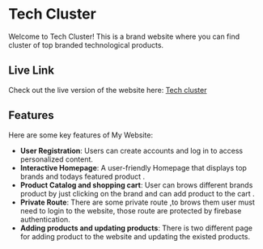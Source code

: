 # Tech Cluster

Welcome to Tech Cluster! This is a brand website where you can find cluster of top branded technological products.

## Live Link

Check out the live version of the website here: [Tech cluster](https://assignment-10-e2f24.web.app)

## Features

Here are some key features of My Website:

- **User Registration**: Users can create accounts and log in to access personalized content.
- **Interactive Homepage**: A user-friendly Homepage that displays top brands and todays featured product .
- **Product Catalog and shopping cart**: User can brows different brands product by just clicking on the brand and can add product to the cart .
- **Private Route**: There are some private route ,to brows them user must need to login to the website, those route are protected by firebase authentication.
- **Adding products and updating products**: There is two different page for adding product to the website and updating the existed products.


